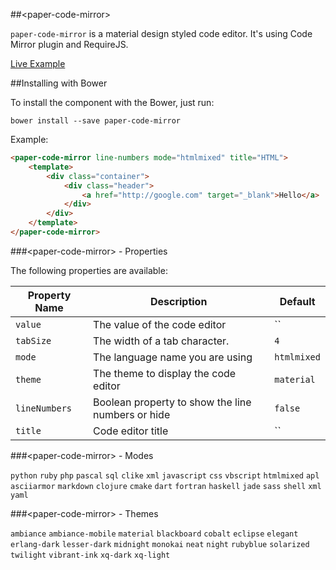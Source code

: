 ##&lt;paper-code-mirror&gt;

`paper-code-mirror` is a material design styled code editor. It's using Code Mirror plugin and RequireJS.

[Live Example](http://spacee.xyz/polymer-components/paper-code-mirror/demo.html)

##Installing with Bower

To install the component with the Bower, just run: 

`bower install --save paper-code-mirror`


Example:

```html
<paper-code-mirror line-numbers mode="htmlmixed" title="HTML">
    <template>
        <div class="container">
            <div class="header">
                <a href="http://google.com" target="_blank">Hello</a>
            </div>
        </div>
    </template>
</paper-code-mirror>
```

###&lt;paper-code-mirror&gt; - Properties

The following properties are available:

| Property Name | Description | Default |
| --- | --- | --- |
| `value` | The value of the code editor | `` |
| `tabSize` | The width of a tab character. | `4` |
| `mode` | The language name you are using | `htmlmixed` |
| `theme` | The theme to display the code editor | `material` |
| `lineNumbers` | Boolean property to show the line numbers or hide | `false` |
| `title` | Code editor title | `` |

###&lt;paper-code-mirror&gt; - Modes

`python`
`ruby`
`php`
`pascal`
`sql`
`clike`
`xml`
`javascript`
`css`
`vbscript`
`htmlmixed`
`apl`
`asciiarmor`
`markdown`
`clojure`
`cmake`
`dart`
`fortran`
`haskell`
`jade`
`sass`
`shell`
`xml`
`yaml`

###&lt;paper-code-mirror&gt; - Themes

`ambiance`
`ambiance-mobile`
`material`
`blackboard`
`cobalt`
`eclipse`
`elegant`
`erlang-dark`
`lesser-dark`
`midnight`
`monokai`
`neat`
`night`
`rubyblue`
`solarized`
`twilight`
`vibrant-ink`
`xq-dark`
`xq-light`